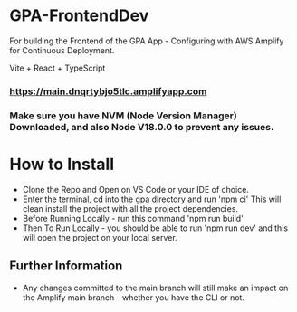 # GPA-FrontendDev
For building the Frontend of the GPA App - Configuring with AWS Amplify for Continuous Deployment. 

Vite + React + TypeScript

### https://main.dnqrtybjo5tlc.amplifyapp.com 

### Make sure you have NVM (Node Version Manager) Downloaded, and also Node V18.0.0 to prevent any issues.

# How to Install 

- Clone the Repo and Open on VS Code or your IDE of choice.
- Enter the terminal, cd into the gpa directory and run 'npm ci' This will clean install the project with all the project dependencies.
- Before Running Locally - run this command 'npm run build'
- Then To Run Locally - you should be able to run 'npm run dev' and this will open the project on your local server.

## Further Information 

- Any changes committed to the main branch will still make an impact on the Amplify main branch - whether you have the CLI or not. 


